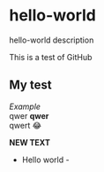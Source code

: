 # hello-world
hello-world description

This is a test of GitHub
## My test
*Example*  
qwer **qwer**   
qwert 😂

**NEW TEXT**
- Hello world -
